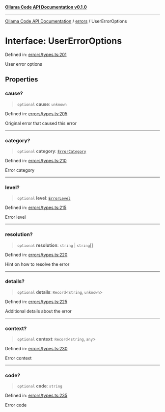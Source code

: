 [**Ollama Code API Documentation v0.1.0**](../../README.md)

***

[Ollama Code API Documentation](../../modules.md) / [errors](../README.md) / UserErrorOptions

# Interface: UserErrorOptions

Defined in: [errors/types.ts:201](https://github.com/erichchampion/ollama-code/blob/98a042c8536165fb6d83661d7bd5f5a513c67591/ollama-code/src/errors/types.ts#L201)

User error options

## Properties

### cause?

> `optional` **cause**: `unknown`

Defined in: [errors/types.ts:205](https://github.com/erichchampion/ollama-code/blob/98a042c8536165fb6d83661d7bd5f5a513c67591/ollama-code/src/errors/types.ts#L205)

Original error that caused this error

***

### category?

> `optional` **category**: [`ErrorCategory`](../enumerations/ErrorCategory.md)

Defined in: [errors/types.ts:210](https://github.com/erichchampion/ollama-code/blob/98a042c8536165fb6d83661d7bd5f5a513c67591/ollama-code/src/errors/types.ts#L210)

Error category

***

### level?

> `optional` **level**: [`ErrorLevel`](../enumerations/ErrorLevel.md)

Defined in: [errors/types.ts:215](https://github.com/erichchampion/ollama-code/blob/98a042c8536165fb6d83661d7bd5f5a513c67591/ollama-code/src/errors/types.ts#L215)

Error level

***

### resolution?

> `optional` **resolution**: `string` \| `string`[]

Defined in: [errors/types.ts:220](https://github.com/erichchampion/ollama-code/blob/98a042c8536165fb6d83661d7bd5f5a513c67591/ollama-code/src/errors/types.ts#L220)

Hint on how to resolve the error

***

### details?

> `optional` **details**: `Record`\<`string`, `unknown`\>

Defined in: [errors/types.ts:225](https://github.com/erichchampion/ollama-code/blob/98a042c8536165fb6d83661d7bd5f5a513c67591/ollama-code/src/errors/types.ts#L225)

Additional details about the error

***

### context?

> `optional` **context**: `Record`\<`string`, `any`\>

Defined in: [errors/types.ts:230](https://github.com/erichchampion/ollama-code/blob/98a042c8536165fb6d83661d7bd5f5a513c67591/ollama-code/src/errors/types.ts#L230)

Error context

***

### code?

> `optional` **code**: `string`

Defined in: [errors/types.ts:235](https://github.com/erichchampion/ollama-code/blob/98a042c8536165fb6d83661d7bd5f5a513c67591/ollama-code/src/errors/types.ts#L235)

Error code
